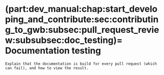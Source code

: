 (part:dev_manual:chap:start_developing_and_contribute:sec:contributing_to_gwb:subsec:pull_request_review:subsubsec:doc_testing)=
Documentation testing
=====================

```{todo}
Explain that the documentation is build for every pull request (which can fail), and how to view the result.
```